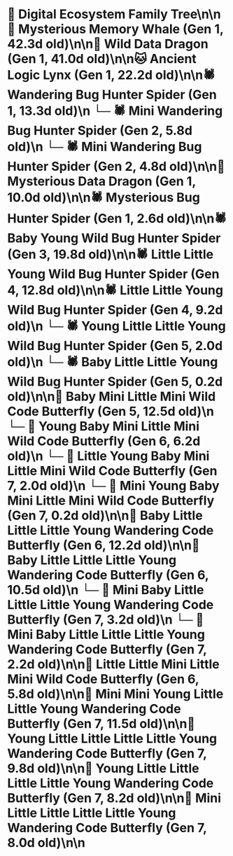 # 🌳 Digital Ecosystem Family Tree\n\n🐋 Mysterious Memory Whale (Gen 1, 42.3d old)\n\n🐉 Wild Data Dragon (Gen 1, 41.0d old)\n\n🐱 Ancient Logic Lynx (Gen 1, 22.2d old)\n\n🕷️ Wandering Bug Hunter Spider (Gen 1, 13.3d old)\n  └─ 🕷️ Mini Wandering Bug Hunter Spider (Gen 2, 5.8d old)\n  └─ 🕷️ Mini Wandering Bug Hunter Spider (Gen 2, 4.8d old)\n\n🐉 Mysterious Data Dragon (Gen 1, 10.0d old)\n\n🕷️ Mysterious Bug Hunter Spider (Gen 1, 2.6d old)\n\n🕷️ Baby Young Wild Bug Hunter Spider (Gen 3, 19.8d old)\n\n🕷️ Little Little Young Wild Bug Hunter Spider (Gen 4, 12.8d old)\n\n🕷️ Little Little Young Wild Bug Hunter Spider (Gen 4, 9.2d old)\n  └─ 🕷️ Young Little Little Young Wild Bug Hunter Spider (Gen 5, 2.0d old)\n  └─ 🕷️ Baby Little Little Young Wild Bug Hunter Spider (Gen 5, 0.2d old)\n\n🦋 Baby Mini Little Mini Wild Code Butterfly (Gen 5, 12.5d old)\n  └─ 🦋 Young Baby Mini Little Mini Wild Code Butterfly (Gen 6, 6.2d old)\n    └─ 🦋 Little Young Baby Mini Little Mini Wild Code Butterfly (Gen 7, 2.0d old)\n    └─ 🦋 Mini Young Baby Mini Little Mini Wild Code Butterfly (Gen 7, 0.2d old)\n\n🦋 Baby Little Little Little Young Wandering Code Butterfly (Gen 6, 12.2d old)\n\n🦋 Baby Little Little Little Young Wandering Code Butterfly (Gen 6, 10.5d old)\n  └─ 🦋 Mini Baby Little Little Little Young Wandering Code Butterfly (Gen 7, 3.2d old)\n  └─ 🦋 Mini Baby Little Little Little Young Wandering Code Butterfly (Gen 7, 2.2d old)\n\n🦋 Little Little Mini Little Mini Wild Code Butterfly (Gen 6, 5.8d old)\n\n🦋 Mini Mini Young Little Little Young Wandering Code Butterfly (Gen 7, 11.5d old)\n\n🦋 Young Little Little Little Little Young Wandering Code Butterfly (Gen 7, 9.8d old)\n\n🦋 Young Little Little Little Little Young Wandering Code Butterfly (Gen 7, 8.2d old)\n\n🦋 Mini Little Little Little Little Young Wandering Code Butterfly (Gen 7, 8.0d old)\n\n